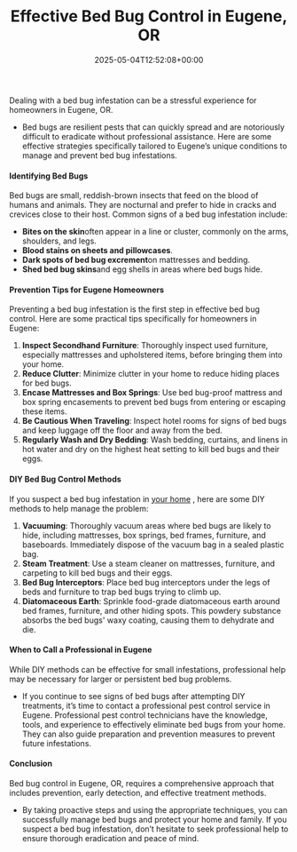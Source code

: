 ﻿---
layout: post
title: Effective Bed Bug Control in Eugene, OR
date: '2025-05-04T12:52:08+00:00'
categories:
- Bed Bugs
- Eugene
- Guide
tags: []
slug: /bed-bug-control-in-eugene/
lastmod: 2025-05-07T12:21:23+03:00
---

Dealing with a bed bug infestation can be a stressful experience for homeowners in Eugene, OR.
- Bed bugs are resilient pests that can quickly spread and are notoriously difficult to eradicate without professional assistance.
Here are some effective strategies specifically tailored to Eugene’s unique conditions to manage and prevent bed bug infestations.
#### Identifying Bed Bugs
Bed bugs are small, reddish-brown insects that feed on the blood of humans and animals. They are nocturnal and prefer to hide in cracks and crevices close to their host. Common signs of a bed bug infestation include:
- **Bites on the skin**often appear in a line or cluster, commonly on the arms, shoulders, and legs.
- **Blood stains on sheets and pillowcases**.
- **Dark spots of bed bug excrement**on mattresses and bedding.
- **Shed bed bug skins**and egg shells in areas where bed bugs hide.
#### Prevention Tips for Eugene Homeowners
Preventing a bed bug infestation is the first step in effective bed bug control. Here are some practical tips specifically for homeowners in Eugene:
1. **Inspect Secondhand Furniture**: Thoroughly inspect used furniture, especially mattresses and upholstered items, before bringing them into your home.
2. **Reduce Clutter**: Minimize clutter in your home to reduce hiding places for bed bugs.
3. **Encase Mattresses and Box Springs**: Use bed bug-proof mattress and box spring encasements to prevent bed bugs from entering or escaping these items.
4. **Be Cautious When Traveling**: Inspect hotel rooms for signs of bed bugs and keep luggage off the floor and away from the bed.
5. **Regularly Wash and Dry Bedding**: Wash bedding, curtains, and linens in hot water and dry on the highest heat setting to kill bed bugs and their eggs.
#### DIY Bed Bug Control Methods
If you suspect a bed bug infestation in
[your home](https://pestpolicy.com/hendricks-park/)
, here are some DIY methods to help manage the problem:
1. **Vacuuming**: Thoroughly vacuum areas where bed bugs are likely to hide, including mattresses, box springs, bed frames, furniture, and baseboards. Immediately dispose of the vacuum bag in a sealed plastic bag.
2. **Steam Treatment**: Use a steam cleaner on mattresses, furniture, and carpeting to kill bed bugs and their eggs.
3. **Bed Bug Interceptors**: Place bed bug interceptors under the legs of beds and furniture to trap bed bugs trying to climb up.
4. **Diatomaceous Earth**: Sprinkle food-grade diatomaceous earth around bed frames, furniture, and other hiding spots. This powdery substance absorbs the bed bugs' waxy coating, causing them to dehydrate and die.
#### When to Call a Professional in Eugene
While DIY methods can be effective for small infestations, professional help may be necessary for larger or persistent bed bug problems.
- If you continue to see signs of bed bugs after attempting DIY treatments, it’s time to contact a professional pest control service in Eugene.
Professional pest control technicians have the knowledge, tools, and experience to effectively eliminate bed bugs from your home. They can also guide preparation and prevention measures to prevent future infestations.
#### Conclusion
Bed bug control in Eugene, OR, requires a comprehensive approach that includes prevention, early detection, and effective treatment methods.
- By taking proactive steps and using the appropriate techniques, you can successfully manage bed bugs and protect your home and family.
If you suspect a bed bug infestation, don’t hesitate to seek professional help to ensure thorough eradication and peace of mind.